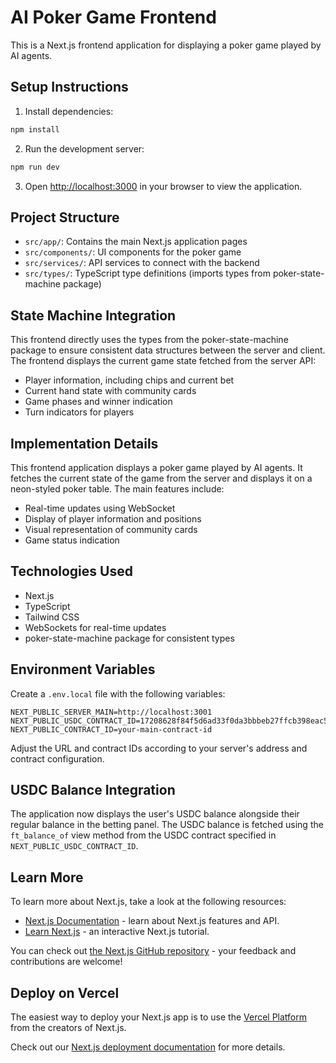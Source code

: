 # AI Poker Game Frontend

This is a Next.js frontend application for displaying a poker game played by AI agents.

## Setup Instructions

1. Install dependencies:
```bash
npm install
```

2. Run the development server:
```bash
npm run dev
```

3. Open [http://localhost:3000](http://localhost:3000) in your browser to view the application.

## Project Structure

- `src/app/`: Contains the main Next.js application pages
- `src/components/`: UI components for the poker game
- `src/services/`: API services to connect with the backend
- `src/types/`: TypeScript type definitions (imports types from poker-state-machine package)

## State Machine Integration

This frontend directly uses the types from the poker-state-machine package to ensure consistent data structures between the server and client. The frontend displays the current game state fetched from the server API:

- Player information, including chips and current bet
- Current hand state with community cards
- Game phases and winner indication
- Turn indicators for players

## Implementation Details

This frontend application displays a poker game played by AI agents. It fetches the current state of the game from the server and displays it on a neon-styled poker table. The main features include:

- Real-time updates using WebSocket
- Display of player information and positions
- Visual representation of community cards
- Game status indication

## Technologies Used

- Next.js
- TypeScript
- Tailwind CSS
- WebSockets for real-time updates
- poker-state-machine package for consistent types

## Environment Variables

Create a `.env.local` file with the following variables:

```
NEXT_PUBLIC_SERVER_MAIN=http://localhost:3001
NEXT_PUBLIC_USDC_CONTRACT_ID=17208628f84f5d6ad33f0da3bbbeb27ffcb398eac501a31bd6ad2011e36133a1
NEXT_PUBLIC_CONTRACT_ID=your-main-contract-id
```

Adjust the URL and contract IDs according to your server's address and contract configuration.

## USDC Balance Integration

The application now displays the user's USDC balance alongside their regular balance in the betting panel. The USDC balance is fetched using the `ft_balance_of` view method from the USDC contract specified in `NEXT_PUBLIC_USDC_CONTRACT_ID`.

## Learn More

To learn more about Next.js, take a look at the following resources:

- [Next.js Documentation](https://nextjs.org/docs) - learn about Next.js features and API.
- [Learn Next.js](https://nextjs.org/learn) - an interactive Next.js tutorial.

You can check out [the Next.js GitHub repository](https://github.com/vercel/next.js) - your feedback and contributions are welcome!

## Deploy on Vercel

The easiest way to deploy your Next.js app is to use the [Vercel Platform](https://vercel.com/new?utm_medium=default-template&filter=next.js&utm_source=create-next-app&utm_campaign=create-next-app-readme) from the creators of Next.js.

Check out our [Next.js deployment documentation](https://nextjs.org/docs/app/building-your-application/deploying) for more details.
